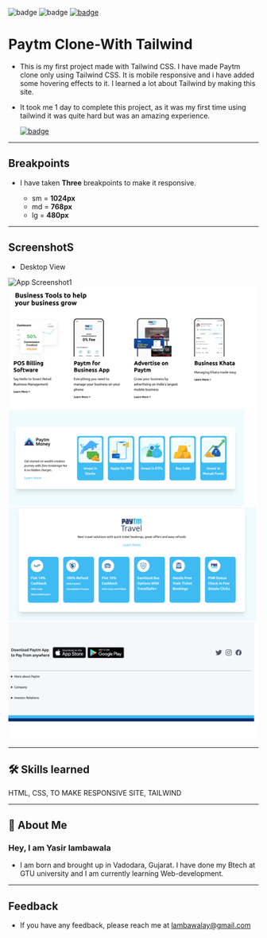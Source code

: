 ![badge](https://img.shields.io/badge/MADE%20WITH-TAILWIND-blue)
![badge](https://img.shields.io/badge/TIME%20TAKEN-1%20day-red)
[![badge](https://img.shields.io/badge/SEE%20DEMO%20-VISIT-green)](https://project15-08822.netlify.app/)

# Paytm Clone-With Tailwind

- This is my first project made with Tailwind CSS. I have made Paytm clone only using Tailwind CSS. It is mobile responsive and i have added some hovering effects to it. I learned a lot about Tailwind by making this site.

- It took me 1 day to complete this project, as it was my first time using tailwind it was quite hard but was an amazing experience.

  [![badge](https://img.shields.io/badge/LINK%20OF-PROJECT-blue)](https://project15-08822.netlify.app/)

---

## Breakpoints

- I have taken **Three** breakpoints to make it responsive.

  - sm = **1024px**
  - md = **768px**
  - lg = **480px**

---

## ScreenshotS

- Desktop View

![App Screenshot1](./project-screenshots/paytm-clone-ss1.png)
![App Screenshot2](./project-screenshots/paytm-clone-ss2.png)
![App Screenshot2](./project-screenshots/paytm-clone-ss3.png)
![App Screenshot2](./project-screenshots/paytm-clone-ss4.png)
![App Screenshot2](./project-screenshots/paytm-clone-ss5.png)

---

## 🛠 Skills learned

HTML, CSS, TO MAKE RESPONSIVE SITE, TAILWIND

---

## 🚀 About Me

### Hey, I am Yasir lambawala

- I am born and brought up in Vadodara, Gujarat. I have done my Btech at GTU university and I am currently learning Web-development.

---

## Feedback

- If you have any feedback, please reach me at lambawalay@gmail.com
